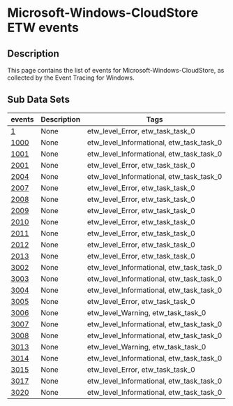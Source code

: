 # Microsoft-Windows-CloudStore ETW events

## Description
This page contains the list of events for Microsoft-Windows-CloudStore, as collected by the Event Tracing for Windows.

## Sub Data Sets
|events|Description|Tags|
|---|---|---|
|[1](events/event-1.md)|None|etw_level_Error, etw_task_task_0|
|[1000](events/event-1000.md)|None|etw_level_Informational, etw_task_task_0|
|[1001](events/event-1001.md)|None|etw_level_Informational, etw_task_task_0|
|[2001](events/event-2001.md)|None|etw_level_Error, etw_task_task_0|
|[2004](events/event-2004.md)|None|etw_level_Informational, etw_task_task_0|
|[2007](events/event-2007.md)|None|etw_level_Error, etw_task_task_0|
|[2008](events/event-2008.md)|None|etw_level_Error, etw_task_task_0|
|[2009](events/event-2009.md)|None|etw_level_Error, etw_task_task_0|
|[2010](events/event-2010.md)|None|etw_level_Error, etw_task_task_0|
|[2011](events/event-2011.md)|None|etw_level_Error, etw_task_task_0|
|[2012](events/event-2012.md)|None|etw_level_Error, etw_task_task_0|
|[2013](events/event-2013.md)|None|etw_level_Error, etw_task_task_0|
|[3002](events/event-3002.md)|None|etw_level_Informational, etw_task_task_0|
|[3003](events/event-3003.md)|None|etw_level_Informational, etw_task_task_0|
|[3004](events/event-3004.md)|None|etw_level_Informational, etw_task_task_0|
|[3005](events/event-3005.md)|None|etw_level_Error, etw_task_task_0|
|[3006](events/event-3006.md)|None|etw_level_Warning, etw_task_task_0|
|[3007](events/event-3007.md)|None|etw_level_Informational, etw_task_task_0|
|[3008](events/event-3008.md)|None|etw_level_Informational, etw_task_task_0|
|[3013](events/event-3013.md)|None|etw_level_Warning, etw_task_task_0|
|[3014](events/event-3014.md)|None|etw_level_Informational, etw_task_task_0|
|[3015](events/event-3015.md)|None|etw_level_Error, etw_task_task_0|
|[3017](events/event-3017.md)|None|etw_level_Informational, etw_task_task_0|
|[3020](events/event-3020.md)|None|etw_level_Informational, etw_task_task_0|
